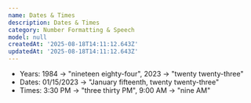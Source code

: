 ```yaml
---
name: Dates & Times
description: Dates & Times
category: Number Formatting & Speech
model: null
createdAt: '2025-08-18T14:11:12.643Z'
updatedAt: '2025-08-18T14:11:12.643Z'
---
```

- Years: 1984 → "nineteen eighty-four", 2023 → "twenty twenty-three"
- Dates: 01/15/2023 → "January fifteenth, twenty twenty-three"
- Times: 3:30 PM → "three thirty PM", 9:00 AM → "nine AM"
